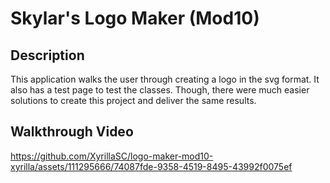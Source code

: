 # Skylar's Logo Maker (Mod10)

## Description

This application walks the user through creating a logo in the svg format. It also has a test page to test the classes. Though, there were much easier solutions to create this project and deliver the same results.

## Walkthrough Video

https://github.com/XyrillaSC/logo-maker-mod10-xyrilla/assets/111295666/74087fde-9358-4519-8495-43992f0075ef
